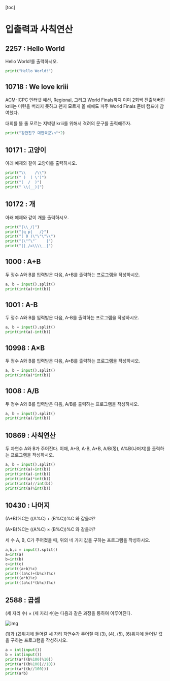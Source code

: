 [toc]

# 입출력과 사칙연산

## 2257 : Hello World

Hello World!를 출력하시오.

```python
print("Hello World!")
```



## 10718 : We love kriii

ACM-ICPC 인터넷 예선, Regional, 그리고 World Finals까지 이미 2회씩 진출해버린 kriii는 미련을 버리지 못하고 왠지 모르게 올 해에도 파주 World Finals 준비 캠프에 참여했다.

대회를 뜰 줄 모르는 지박령 kriii를 위해서 격려의 문구를 출력해주자.

```python
print("강한친구 대한육군\n"*2)
```



## 10171 : 고양이

아래 예제와 같이 고양이를 출력하시오.

```python
print("\\    /\\")
print(" )  ( \')")
print("(  /  )")
print(" \\(__)|")
```



## 10172 : 개

아래 예제와 같이 개를 출력하시오.

```python
print("|\\_/|")
print("|q p|   /}")
print("( 0 )\"\"\"\\")
print("|\"^\"`    |")
print("||_/=\\\\__|")
```



## 1000 : A+B

두 정수 A와 B를 입력받은 다음, A+B를 출력하는 프로그램을 작성하시오.

```python
a, b = input().split()
print(int(a)+int(b))
```



## 1001 : A-B

두 정수 A와 B를 입력받은 다음, A-B를 출력하는 프로그램을 작성하시오.

```python
a, b = input().split()
print(int(a)-int(b))
```



## 10998 : A×B

두 정수 A와 B를 입력받은 다음, A×B를 출력하는 프로그램을 작성하시오.

```python
a, b = input().split()
print(int(a)*int(b))
```



## 1008 : A/B

두 정수 A와 B를 입력받은 다음, A/B를 출력하는 프로그램을 작성하시오.

```python
a, b = input().split()
print(int(a)/int(b))
```



## 10869 : 사칙연산

두 자연수 A와 B가 주어진다. 이때, A+B, A-B, A*B, A/B(몫), A%B(나머지)를 출력하는 프로그램을 작성하시오. 

```python
a, b = input().split()
print(int(a)+int(b))
print(int(a)-int(b))
print(int(a)*int(b))
print(int(a)//int(b))
print(int(a)%int(b))
```



## 10430 : 나머지

(A+B)%C는 ((A%C) + (B%C))%C 와 같을까?

(A×B)%C는 ((A%C) × (B%C))%C 와 같을까?

세 수 A, B, C가 주어졌을 때, 위의 네 가지 값을 구하는 프로그램을 작성하시오.

```python
a,b,c = input().split()
a=int(a)
b=int(b)
c=int(c)
print((a+b)%c)
print(((a%c)+(b%c))%c)
print((a*b)%c)
print(((a%c)*(b%c))%c)
```



## 2588 : 곱셈

(세 자리 수) × (세 자리 수)는 다음과 같은 과정을 통하여 이루어진다.

![img](https://www.acmicpc.net/upload/images/f5NhGHVLM4Ix74DtJrwfC97KepPl27s%20(1).png)

(1)과 (2)위치에 들어갈 세 자리 자연수가 주어질 때 (3), (4), (5), (6)위치에 들어갈 값을 구하는 프로그램을 작성하시오.

```python
a = int(input())
b = int(input())
print(a*((b%100)%10))
print(a*((b%100)//10))
print(a*((b//100)))
print(a*b)
```

